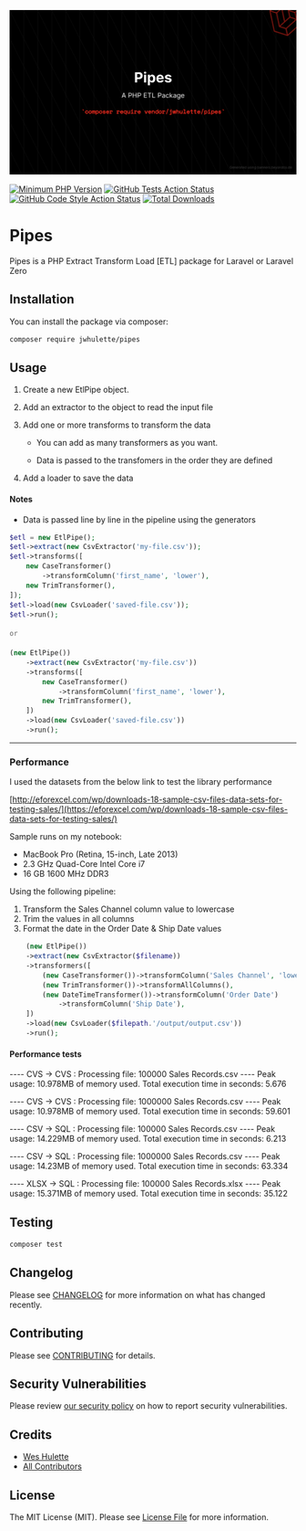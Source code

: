 ![Banner](.github/images/Pipes.png)

[![Minimum PHP Version](https://img.shields.io/badge/php-%3E%3D%208.0-8892BF.svg?style=flat-square)](https://php.net/) [![GitHub Tests Action Status](https://img.shields.io/github/workflow/status/jwhulette/factory-generator/run-tests?label=tests)](https://github.com/jwhulette/factory-generator/actions?query=workflow%3Arun-tests+branch%3Amain) [![GitHub Code Style Action Status](https://img.shields.io/github/workflow/status/jwhulette/factory-generator/Check%20&%20fix%20styling?label=code%20style)](https://github.com/jwhulette/factory-generator/actions?query=workflow%3A"Check+%26+fix+styling"+branch%3Amain) [![Total Downloads](https://img.shields.io/packagist/dt/jwhulette/factory-generator.svg?style=flat-square)](https://packagist.org/packages/jwhulette/factory-generator)

# Pipes

Pipes is a PHP Extract Transform Load [ETL] package for Laravel or Laravel Zero

## Installation

You can install the package via composer:

```bash
composer require jwhulette/pipes
```

## Usage

1. Create a new EtlPipe object.

1. Add an extractor to the object to read the input file

1. Add one or more transforms to transform the data

    - You can add as many transformers as you want.

    - Data is passed to the transfomers in the order they are defined

1. Add a loader to save the data

#### Notes

-   Data is passed line by line in the pipeline using the generators

```php
$etl = new EtlPipe();
$etl->extract(new CsvExtractor('my-file.csv'));
$etl->transforms([
    new CaseTransformer()
        ->transformColumn('first_name', 'lower'),
    new TrimTransformer(),
]);
$etl->load(new CsvLoader('saved-file.csv'));
$etl->run();

or

(new EtlPipe())
    ->extract(new CsvExtractor('my-file.csv'))
    ->transforms([
        new CaseTransformer()
            ->transformColumn('first_name', 'lower'),
        new TrimTransformer(),
    ])
    ->load(new CsvLoader('saved-file.csv'))
    ->run();
```

-----------------------------------------------------------------------------

### Performance

I used the datasets from the below link to test the library performance

[http://eforexcel.com/wp/downloads-18-sample-csv-files-data-sets-for-testing-sales/](https://eforexcel.com/wp/downloads-18-sample-csv-files-data-sets-for-testing-sales/)

Sample runs on my notebook:

-   MacBook Pro (Retina, 15-inch, Late 2013)
-   2.3 GHz Quad-Core Intel Core i7
-   16 GB 1600 MHz DDR3

Using the following pipeline:

1. Transform the Sales Channel column value to lowercase
2. Trim the values in all columns
3. Format the date in the Order Date & Ship Date values

```php
    (new EtlPipe())
    ->extract(new CsvExtractor($filename))
    ->transformers([
        (new CaseTransformer())->transformColumn('Sales Channel', 'lower'),
        (new TrimTransformer())->transformAllColumns(),
        (new DateTimeTransformer())->transformColumn('Order Date')
            ->transformColumn('Ship Date'),
    ])
    ->load(new CsvLoader($filepath.'/output/output.csv'))
    ->run();
```


#### Performance tests
---- CVS -> CVS : Processing file: 100000 Sales Records.csv ----
Peak usage: 10.978MB of memory used.
Total execution time in seconds: 5.676

---- CVS -> CVS : Processing file: 1000000 Sales Records.csv ----
Peak usage: 10.978MB of memory used.
Total execution time in seconds: 59.601

---- CSV -> SQL : Processing file: 100000 Sales Records.csv ----
Peak usage: 14.229MB of memory used.
Total execution time in seconds: 6.213

---- CSV -> SQL : Processing file: 1000000 Sales Records.csv ----
Peak usage: 14.23MB of memory used.
Total execution time in seconds: 63.334

---- XLSX -> SQL : Processing file: 100000 Sales Records.xlsx ----
Peak usage: 15.371MB of memory used.
Total execution time in seconds: 35.122

## Testing

```bash
composer test
```

## Changelog

Please see [CHANGELOG](CHANGELOG.md) for more information on what has changed recently.

## Contributing

Please see [CONTRIBUTING](.github/CONTRIBUTING.md) for details.

## Security Vulnerabilities

Please review [our security policy](../../security/policy) on how to report security vulnerabilities.

## Credits

- [Wes Hulette](https://github.com/jwhulette)
- [All Contributors](../../contributors)

## License

The MIT License (MIT). Please see [License File](LICENSE.md) for more information.